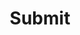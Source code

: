 ---
layout: redirected
permalink: /submit/
title: "Submit"
description: 
nav: true
nav_order: 3
redirect_to: https://cmt3.research.microsoft.com/User/Login?ReturnUrl=%2FGSP2024
---